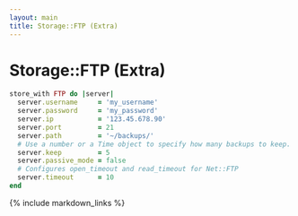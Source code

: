```yaml
---
layout: main
title: Storage::FTP (Extra)
---
```


Storage::FTP (Extra)
====================

``` rb
store_with FTP do |server|
  server.username     = 'my_username'
  server.password     = 'my_password'
  server.ip           = '123.45.678.90'
  server.port         = 21
  server.path         = '~/backups/'
  # Use a number or a Time object to specify how many backups to keep.
  server.keep         = 5
  server.passive_mode = false
  # Configures open_timeout and read_timeout for Net::FTP
  server.timeout      = 10
end
```

{% include markdown_links %}
